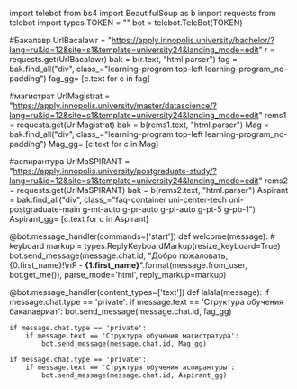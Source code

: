 import telebot
from bs4 import BeautifulSoup as b
import requests
from telebot import types
TOKEN = ""
bot = telebot.TeleBot(TOKEN)

#Бакалавр
UrlBacalawr = "https://apply.innopolis.university/bachelor/?lang=ru&id=12&site=s1&template=university24&landing_mode=edit"
r = requests.get(UrlBacalawr)
bak = b(r.text, "html.parser")
fag = bak.find_all("div", class_="learning-program top-left learning-program_no-padding")
fag_gg= [c.text for c in fag]

#магистрат
UrlMagistrat = "https://apply.innopolis.university/master/datascience/?lang=ru&id=12&site=s1&template=university24&landing_mode=edit"
rems1 = requests.get(UrlMagistrat)
bak = b(rems1.text, "html.parser")
Mag = bak.find_all("div", class_="learning-program top-left learning-program_no-padding")
Mag_gg= [c.text for c in Mag]

#аспирантура
UrlMaSPIRANT = "https://apply.innopolis.university/postgraduate-study/?lang=ru&id=12&site=s1&template=university24&landing_mode=edit"
rems2 = requests.get(UrlMaSPIRANT)
bak = b(rems2.text, "html.parser")
Aspirant = bak.find_all("div", class_="faq-container uni-center-tech uni-postgraduate-main g-mt-auto g-pr-auto g-pl-auto g-pt-5 g-pb-1")
Aspirant_gg= [c.text for c in Aspirant]

@bot.message_handler(commands=['start'])
def welcome(message):
    # keyboard
     markup = types.ReplyKeyboardMarkup(resize_keyboard=True) 
     bot.send_message(message.chat.id, "Добро пожаловать, {0.first_name}!\nЯ - <b>{1.first_name}</b>".format(message.from_user, bot.get_me()), parse_mode='html', reply_markup=markup)

@bot.message_handler(content_types=['text'])
def lalala(message):
    if message.chat.type == 'private':
        if message.text == 'Структура обучения бакалавриат':
            bot.send_message(message.chat.id, fag_gg)


    if message.chat.type == 'private':
        if message.text == 'Структура обучения магистратура':
            bot.send_message(message.chat.id, Mag_gg)

    if message.chat.type == 'private':
        if message.text == 'Структура обучения аспирантуры':
            bot.send_message(message.chat.id, Aspirant_gg)
